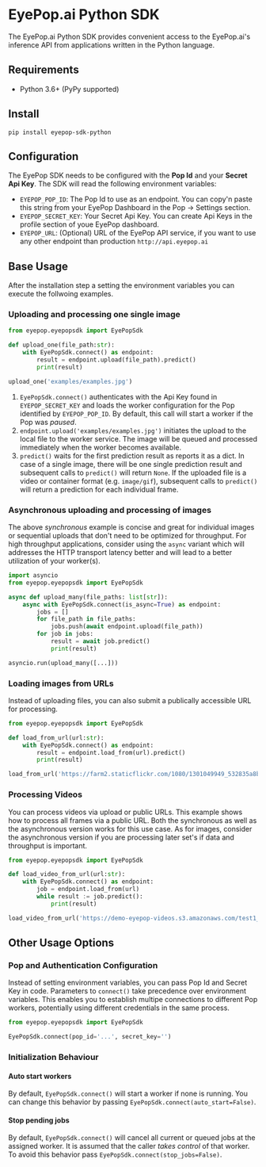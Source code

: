 # EyePop.ai Python SDK
The EyePop.ai Python SDK provides convenient access to the EyePop.ai's inference API from applications written in the 
Python language. 

## Requirements 
* Python 3.6+ (PyPy supported)

## Install
```shell
pip install eyepop-sdk-python
```

## Configuration
The EyePop SDK needs to be configured with the __Pop Id__ and your __Secret Api Key__. The SDK will read the following 
environment variables:
* `EYEPOP_POP_ID`: The Pop Id to use as an endpoint. You can copy'n paste this string from your EyePop Dashboard in the Pop -> Settings section.
* `EYEPOP_SECRET_KEY`: Your Secret Api Key. You can create Api Keys in the profile section of youe EyePop dashboard.
* `EYEPOP_URL`: (Optional) URL of the EyePop API service, if you want to use any other endpoint than production `http://api.eyepop.ai`  

## Base Usage
After the installation step a setting the environment variables you can execute the follwoing examples.
### Uploading and processing one single image
```python
from eyepop.eyepopsdk import EyePopSdk

def upload_one(file_path:str):
    with EyePopSdk.connect() as endpoint:
        result = endpoint.upload(file_path).predict()
        print(result)

upload_one('examples/examples.jpg')
```
1. `EyePopSdk.connect()` authenticates with the Api Key found in `EYEPOP_SECRET_KEY` and loads the worker configuration 
for the Pop identified by `EYEPOP_POP_ID`. By default, this call will start a worker if the Pop was *paused*.
2. `endpoint.upload('examples/examples.jpg')` initiates the upload to the local file to the worker service. The image will
be queued and processed immediately when the worker becomes available.
3. `predict()` waits for the first prediction result as reports it as a dict. In case of a single image, there will be 
one single prediction result and subsequent calls to `predict()` will return `None`. If the uploaded file is a video
or container format (e.g. `image/gif`), subsequent calls to `predict()` will return a prediction for each individual frame. 
### Asynchronous uploading and processing of images
The above _synchronous_ example is concise and great for individual images or sequential uploads that don't need to be 
optimized for throughput. For high throughput applications, consider using the `async` variant which will addresses the 
HTTP transport latency better and will lead to a better utilization of your worker(s).
```python
import asyncio
from eyepop.eyepopsdk import EyePopSdk

async def upload_many(file_paths: list[str]):
    async with EyePopSdk.connect(is_async=True) as endpoint:
        jobs = []
        for file_path in file_paths:
            jobs.push(await endpoint.upload(file_path))
        for job in jobs:
            result = await job.predict()            
            print(result)

asyncio.run(upload_many([...]))
```
### Loading images from URLs
Instead of uploading files, you can also submit a publically accessible URL for processing.
```python
from eyepop.eyepopsdk import EyePopSdk

def load_from_url(url:str):
    with EyePopSdk.connect() as endpoint:
        result = endpoint.load_from(url).predict()
        print(result)

load_from_url('https://farm2.staticflickr.com/1080/1301049949_532835a8b5_z.jpg')
```
### Processing Videos 
You can process videos via upload or public URLs. This example shows how to process all frames via a public URL. 
Both the synchronous as well as the asynchronous version works for this use case. As for images, consider the 
asynchronous version if you are processing later set's if data and throughput is important. 
```python
from eyepop.eyepopsdk import EyePopSdk

def load_video_from_url(url:str):
    with EyePopSdk.connect() as endpoint:
        job = endpoint.load_from(url)
        while result := job.predict():
            print(result)

load_video_from_url('https://demo-eyepop-videos.s3.amazonaws.com/test1_vlog.mp4')
```
## Other Usage Options
### Pop and Authentication Configuration
Instead of setting environment variables, you can pass Pop Id and Secret Key in code. Parameters to `connect()` take 
precedence over environment variables. This enables you to establish multipe connections to different Pop workers,
potentially using different credentials in the same process.
```python
from eyepop.eyepopsdk import EyePopSdk

EyePopSdk.connect(pop_id='...', secret_key='')
```
### Initialization Behaviour
#### Auto start workers
By default, `EyePopSdk.connect()` will start a worker if none is running. You can change this behavior by passing 
`EyePopSdk.connect(auto_start=False)`.
#### Stop pending jobs
By default, `EyePopSdk.connect()` will cancel all current or queued jobs at the assigned worker. It is assumed that the 
caller _takes control_ of that worker. To avoid this behavior pass `EyePopSdk.connect(stop_jobs=False)`.




